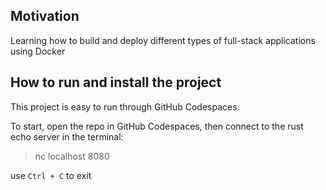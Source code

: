 ## Motivation

Learning how to build and deploy different types of full-stack applications using Docker

## How to run and install the project

This project is easy to run through GitHub Codespaces.

To start, open the repo in GitHub Codespaces, then connect to the rust echo server in the terminal:

> nc localhost 8080

use `Ctrl + C` to exit